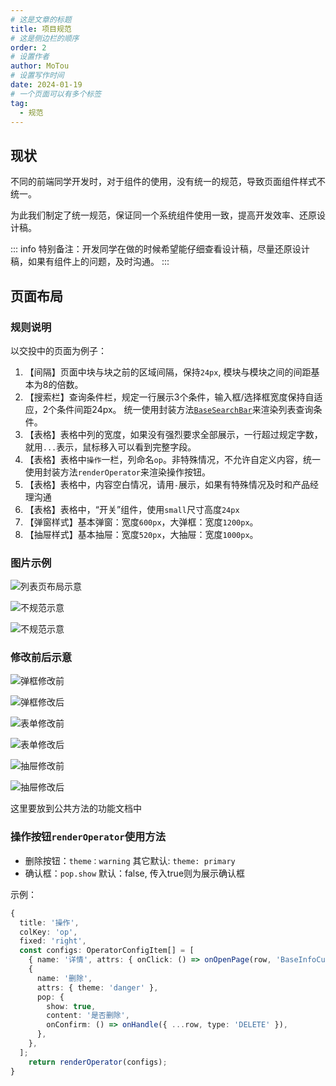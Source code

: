 ```yaml
---
# 这是文章的标题
title: 项目规范
# 这是侧边栏的顺序
order: 2
# 设置作者
author: MoTou
# 设置写作时间
date: 2024-01-19
# 一个页面可以有多个标签
tag:
  - 规范
---
```

## 现状
不同的前端同学开发时，对于组件的使用，没有统一的规范，导致页面组件样式不统一。

为此我们制定了统一规范，保证同一个系统组件使用一致，提高开发效率、还原设计稿。

::: info
特别备注：开发同学在做的时候希望能仔细查看设计稿，尽量还原设计稿，如果有组件上的问题，及时沟通。
:::

## 页面布局

### 规则说明
以交投中的页面为例子：

1. 【间隔】页面中块与块之前的区域间隔，保持`24px`, 模块与模块之间的间距基本为8的倍数。 
2. 【搜索栏】查询条件栏，规定一行展示3个条件，输入框/选择框宽度保持自适应，2个条件间距24px。 统一使用封装方法[`BaseSearchBar`](/components/base/BaseSearchBar)来渲染列表查询条件。
3. 【表格】表格中列的宽度，如果没有强烈要求全部展示，一行超过规定字数，就用`...`表示，鼠标移入可以看到完整字段。 
4. 【表格】表格中`操作`一栏，列命名`op`。非特殊情况，不允许自定义内容，统一使用封装方法`renderOperator`来渲染操作按钮。 
5. 【表格】表格中，内容空白情况，请用`-`展示，如果有特殊情况及时和产品经理沟通 
6. 【表格】表格中，“开关”组件，使用`small`尺寸高度`24px`
7. 【弹窗样式】基本弹窗：宽度`600px`，大弹框：宽度`1200px`。 
8. 【抽屉样式】基本抽屉：宽度`520px`，大抽屉：宽度`1000px`。

### 图片示例
![列表页布局示意](./images/img_8.png)

![不规范示意](./images/img.png)

![不规范示意](./images/img_1.png)

### 修改前后示意

![弹框修改前](./images/img_2.png)

![弹框修改后](./images/img_3.png)

![表单修改前](./images/img_4.png)

![表单修改后](./images/img_5.png)

![抽屉修改前](./images/img_6.png)

![抽屉修改后](./images/img_7.png)


这里要放到公共方法的功能文档中
### 操作按钮`renderOperator`使用方法

- 删除按钮：`theme：warning` 其它默认: `theme: primary`
- 确认框：`pop.show` 默认：false, 传入true则为展示确认框

示例：
```typescript
{
  title: '操作',
  colKey: 'op',
  fixed: 'right',
  const configs: OperatorConfigItem[] = [
    { name: '详情', attrs: { onClick: () => onOpenPage(row, 'BaseInfoCulvertDetail') } },
    {
      name: '删除',
      attrs: { theme: 'danger' },
      pop: {
        show: true,
        content: '是否删除',
        onConfirm: () => onHandle({ ...row, type: 'DELETE' }),
      },
    },
  ];
	return renderOperator(configs);
}
```

